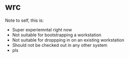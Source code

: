 # wrc

Note to self, this is:
- Super experiemntal right now
- Not suitable for bootstrapping a workstation
- Not suitable for droppping in on an existing workstation
- Should not be checked out in any other system
- pls
